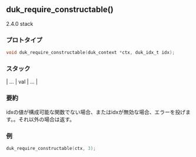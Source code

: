 ## duk_require_constructable() 

2.4.0 stack

### プロトタイプ

```c
void duk_require_constructable(duk_context *ctx, duk_idx_t idx);
```

### スタック

| ... | val | ... |

### 要約

idxの値が構成可能な関数でない場合、またはidxが無効な場合、エラーを投げます。。それ以外の場合は返す。


### 例

```c
duk_require_constructable(ctx, 3);
```